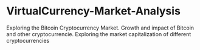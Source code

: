 # VirtualCurrency-Market-Analysis
Exploring the Bitcoin Cryptocurrency Market.
Growth and impact of Bitcoin and other cryptocurrencie. Exploring the market capitalization of different cryptocurrencies

